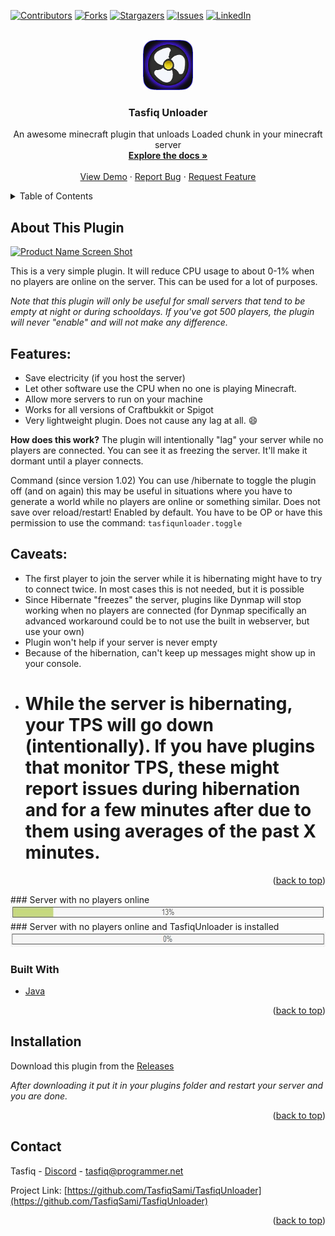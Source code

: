 <div id="top"></div>
<!--
*** Thanks for checking out the Best-README-Template. If you have a suggestion
*** that would make this better, please fork the repo and create a pull request
*** or simply open an issue with the tag "enhancement".
*** Don't forget to give the project a star!
*** Thanks again! Now go create something AMAZING! :D
-->



<!-- PROJECT SHIELDS -->
<!--
*** I'm using markdown "reference style" links for readability.
*** Reference links are enclosed in brackets [ ] instead of parentheses ( ).
*** See the bottom of this document for the declaration of the reference variables
*** for contributors-url, forks-url, etc. This is an optional, concise syntax you may use.
*** https://www.markdownguide.org/basic-syntax/#reference-style-links
-->
[![Contributors][contributors-shield]][contributors-url]
[![Forks][forks-shield]][forks-url]
[![Stargazers][stars-shield]][stars-url]
[![Issues][issues-shield]][issues-url]
[![LinkedIn][linkedin-shield]][linkedin-url]



<!-- PROJECT LOGO -->
<br />
<div align="center">
  <a href="https://github.com/TasfiqSami/TasfiqUnloader/">
    <img src="img/logo.png" alt="Logo" width="80" height="80">
  </a>

  <h3 align="center">Tasfiq Unloader</h3>

  <p align="center">
    An awesome minecraft plugin that unloads Loaded chunk in your minecraft server
    <br />
    <a href="https://github.com/TasfiqSami/TasfiqUnloader#readme"><strong>Explore the docs »</strong></a>
    <br />
    <br />
    <a href="https://github.com/TasfiqSami/TasfiqUnloader">View Demo</a>
    ·
    <a href="https://github.com/TasfiqSami/TasfiqUnloader/issues">Report Bug</a>
    ·
    <a href="https://github.com/TasfiqSami/TasfiqUnloader/issues">Request Feature</a>
  </p>
</div>



<!-- TABLE OF CONTENTS -->
<details>
  <summary>Table of Contents</summary>
  <ol>
    <li>
      <a href="#about-the-project">About The Plugin</a>
      <ul>
        <li><a href="#built-with">Built With</a></li>
      </ul>
    </li>
    <li>
      <a href="#getting-started">Getting Started</a>
      <ul>
        <li><a href="#installation">Installation</a></li>
      </ul>
    </li>
    <li><a href="#contact">Contact</a></li>
  </ol>
</details>



<!-- ABOUT THE PROJECT -->
## About This Plugin

[![Product Name Screen Shot][product-screenshot]](https://example.com)

This is a very simple plugin. It will reduce CPU usage to about 0-1% when no players are online on the server. This can be used for a lot of purposes.

*Note that this plugin will only be useful for small servers that tend to be empty at night or during schooldays. If you've got 500 players, the plugin will never "enable" and will not make any difference.*

## Features:
* Save electricity (if you host the server)
* Let other software use the CPU when no one is playing Minecraft.
* Allow more servers to run on your machine
* Works for all versions of Craftbukkit or Spigot
* Very lightweight plugin. Does not cause any lag at all. :smile:

**How does this work?**
The plugin will intentionally "lag" your server while no players are connected. You can see it as freezing the server. It'll make it dormant until a player connects.

Command (since version 1.02)
You can use /hibernate to toggle the plugin off (and on again) this may be useful in situations where you have to generate a world while no players are online or something similar. Does not save over reload/restart! Enabled by default.
You have to be OP or have this permission to use the command:
`tasfiqunloader.toggle`

## **Caveats:**
* The first player to join the server while it is hibernating might have to try to connect twice. In most cases this is not needed, but it is possible
* Since Hibernate "freezes" the server, plugins like Dynmap will stop working when no players are connected (for Dynmap specifically an advanced workaround could be to not use the built in webserver, but use your own)
* Plugin won't help if your server is never empty
* Because of the hibernation, can't keep up messages might show up in your console.
* # While the server is hibernating, your TPS will go down (intentionally). If you have plugins that monitor TPS, these might report issues during hibernation and for a few minutes after due to them using averages of the past X minutes.

<p align="right">(<a href="#top">back to top</a>)</p>
### Server with no players online
<img src="img/example1.png" alt="Example" width="626" height="23">
### Server with no players online and TasfiqUnloader is installed
<img src="img/example2.png" alt="Example" width="624" height="24">

### Built With


* [Java](https://www.java.com/en/)

<p align="right">(<a href="#top">back to top</a>)</p>


<!-- GETTING STARTED -->
## Installation

Download this plugin from the [Releases](https://github.com/TasfiqSami/TasfiqUnloader/releases)

_After downloading it put it in your plugins folder and restart your server and you are done._

<p align="right">(<a href="#top">back to top</a>)</p>


<!-- CONTACT -->
## Contact

Tasfiq - [Discord](https://discord.gg/kKQd6PJe22) - tasfiq@programmer.net

Project Link: [https://github.com/TasfiqSami/TasfiqUnloader](https://github.com/TasfiqSami/TasfiqUnloader)

<p align="right">(<a href="#top">back to top</a>)</p>



<!-- MARKDOWN LINKS & IMAGES -->
<!-- https://www.markdownguide.org/basic-syntax/#reference-style-links -->
[contributors-shield]: https://img.shields.io/github/contributors/othneildrew/Best-README-Template.svg?style=for-the-badge
[contributors-url]: https://github.com/tasfiqsami/TasfiqUnloader/graphs/contributors
[forks-shield]: https://img.shields.io/github/forks/othneildrew/Best-README-Template.svg?style=for-the-badge
[forks-url]: https://github.com/tasfiqsami/TasfiqUnloader/network/members
[stars-shield]: https://img.shields.io/github/stars/othneildrew/Best-README-Template.svg?style=for-the-badge
[stars-url]: https://github.com/tasfiqsami/TasfiqUnloader/stargazers
[issues-shield]: https://img.shields.io/github/issues/othneildrew/Best-README-Template.svg?style=for-the-badge
[issues-url]: https://github.com/tasfiqsami/TasfiqUnloader/issues
[linkedin-shield]: https://img.shields.io/badge/-LinkedIn-black.svg?style=for-the-badge&logo=linkedin&colorB=555
[linkedin-url]: https://bio.link/tasfiqah
[product-screenshot]: images/screenshot.png
